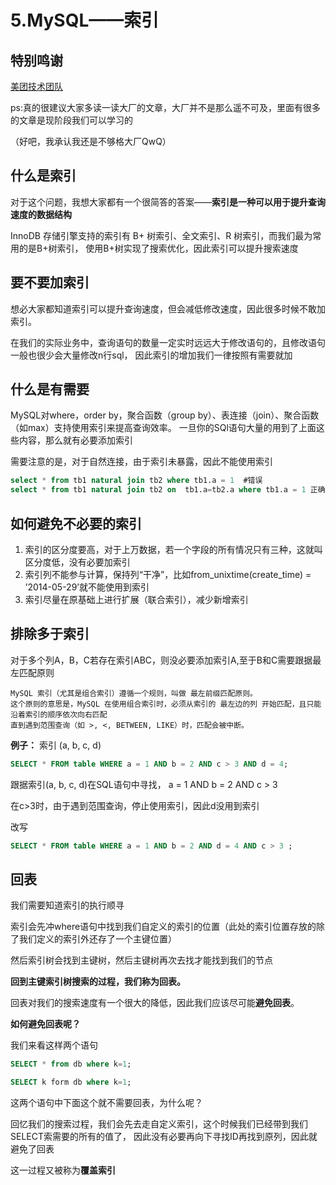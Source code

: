 # 5.MySQL——索引

## 特别鸣谢

[美团技术团队](https://tech.meituan.com/2022/04/21/slow-query-optimized-advice-driven-by-cost-model.html)


ps:真的很建议大家多读一读大厂的文章，大厂并不是那么遥不可及，里面有很多的文章是现阶段我们可以学习的

（好吧，我承认我还是不够格大厂QwQ）

## 什么是索引

对于这个问题，我想大家都有一个很简答的答案——**索引是一种可以用于提升查询速度的数据结构**

InnoDB 存储引擎支持的索引有 B+ 树索引、全文索引、R 树索引，而我们最为常用的是B+树索引，
使用B+树实现了搜索优化，因此索引可以提升搜索速度

## 要不要加索引

想必大家都知道索引可以提升查询速度，但会减低修改速度，因此很多时候不敢加索引。

在我们的实际业务中，查询语句的数量一定实时远远大于修改语句的，且修改语句一般也很少会大量修改n行sql，
因此索引的增加我们一律按照有需要就加

## 什么是有需要
MySQL对where，order by，聚合函数（group by）、表连接（join）、聚合函数（如max）支持使用索引来提高查询效率。
一旦你的SQl语句大量的用到了上面这些内容，那么就有必要添加索引

需要注意的是，对于自然连接，由于索引未暴露，因此不能使用索引

```sql
select * from tb1 natural join tb2 where tb1.a = 1  #错误
select * from tb1 natural join tb2 on  tb1.a=tb2.a where tb1.a = 1 正确，使用了索引a
```

## 如何避免不必要的索引

1. 索引的区分度要高，对于上万数据，若一个字段的所有情况只有三种，这就叫区分度低，没有必要加索引
2. 索引列不能参与计算，保持列“干净”，比如from_unixtime(create_time) = ’2014-05-29’就不能使用到索引
3. 索引尽量在原基础上进行扩展（联合索引），减少新增索引

## 排除多于索引

对于多个列A，B，C若存在索引ABC，则没必要添加索引A,至于B和C需要跟据最左匹配原则

```text
MySQL 索引（尤其是组合索引）遵循一个规则，叫做 最左前缀匹配原则。
这个原则的意思是，MySQL 在使用组合索引时，必须从索引的 最左边的列 开始匹配，且只能沿着索引的顺序依次向右匹配
直到遇到范围查询（如 >, <, BETWEEN, LIKE）时，匹配会被中断。
```

**例子：**
索引 (a, b, c, d)

```sql
SELECT * FROM table WHERE a = 1 AND b = 2 AND c > 3 AND d = 4;
```
跟据索引(a, b, c, d)在SQL语句中寻找， a = 1 AND b = 2 AND c > 3

在c>3时，由于遇到范围查询，停止使用索引，因此d没用到索引

改写

```sql
SELECT * FROM table WHERE a = 1 AND b = 2 AND d = 4 AND c > 3 ;
```
## 回表

我们需要知道索引的执行顺寻

索引会先冲where语句中找到我们自定义的索引的位置（此处的索引位置存放的除了我们定义的索引外还存了一个主键位置）

然后索引树会找到主键树，然后主键树再次去找才能找到我们的节点


**回到主键索引树搜索的过程，我们称为回表。**

回表对我们的搜索速度有一个很大的降低，因此我们应该尽可能**避免回表**。

**如何避免回表呢？**

我们来看这样两个语句
```sql
SELECT * from db where k=1;

SELECT k form db where k=1;
```

这两个语句中下面这个就不需要回表，为什么呢？

回忆我们的搜索过程，我们会先去走自定义索引，这个时候我们已经带到我们SELECT索需要的所有的值了，
因此没有必要再向下寻找ID再找到原列，因此就避免了回表

这一过程又被称为**覆盖索引**
